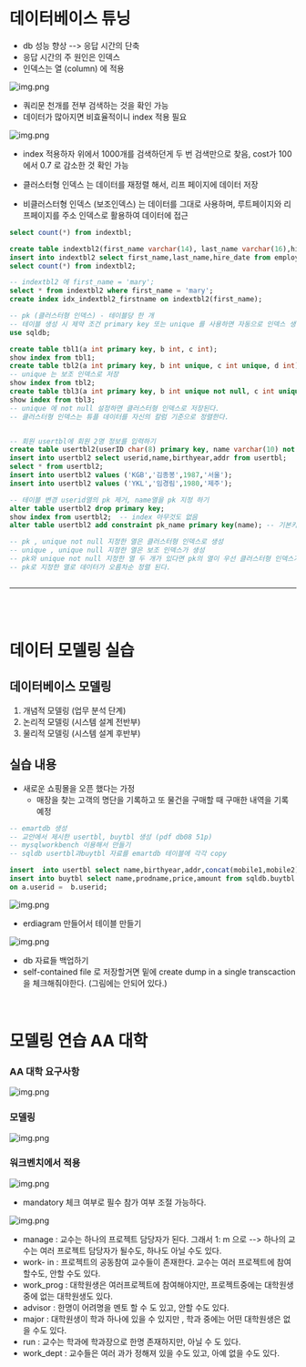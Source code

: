 
# 데이터베이스 튜닝
- db 성능 향상 --> 응답 시간의 단축
- 응답 시간의 주 원인은 인덱스
- 인덱스는 열 (column) 에 적용

![img.png](../picture/dbindex01.png)

- 쿼리문 천개를 전부 검색하는 것을 확인 가능
- 데이터가 많아지면 비효율적이니 index 적용 필요

![img.png](../picture/dbindex02.png)
- index 적용하자 위에서 1000개를 검색하던게 두 번 검색만으로 찾음, cost가 100 에서 0.7 로 감소한 것 확인 가능

- 클러스터형 인덱스 는 데이터를 재정렬 해서, 리프 페이지에 데이터 저장
- 비클러스터형 인덱스 (보조인덱스) 는 데이터를 그대로 사용하며, 루트페이지와 리프페이지를 주소 인덱스로 활용하여 데이터에 접근

```sql
select count(*) from indextbl;

create table indextbl2(first_name varchar(14), last_name varchar(16),hire_date date);
insert into indextbl2 select first_name,last_name,hire_date from employees.employees limit 1000;
select count(*) from indextbl2;

-- indextbl2 에 first_name = 'mary';
select * from indextbl2 where first_name = 'mary';
create index idx_indextbl2_firstname on indextbl2(first_name);

-- pk (클러스터형 인덱스) - 테이블당 한 개
-- 테이블 생성 시 제약 조건 primary key 또는 unique 를 사용하면 자동으로 인덱스 생성
use sqldb;

create table tbl1(a int primary key, b int, c int);
show index from tbl1;
create table tbl2(a int primary key, b int unique, c int unique, d int);
-- unique 는 보조 인덱스로 저장
show index from tbl2;
create table tbl3(a int primary key, b int unique not null, c int unique, d int);
show index from tbl3;
-- unique 에 not null 설정하면 클러스터형 인덱스로 저장된다.
-- 클러스터형 인덱스는 튜플 데이터를 자신의 칼럼 기준으로 정렬한다.


-- 회원 usertbl에 회원 2명 정보를 입력하기
create table usertbl2(userID char(8) primary key, name varchar(10) not null,birthyear int not null, addr char(2) not null);
insert into usertbl2 select userid,name,birthyear,addr from usertbl;
select * from usertbl2;
insert into usertbl2 values ('KGB','김종봉',1987,'서울');
insert into usertbl2 values ('YKL','임경림',1980,'제주');

-- 테이블 변경 userid열의 pk 제거, name열을 pk 지정 하기
alter table usertbl2 drop primary key;
show index from usertbl2;  -- index 아무것도 없음
alter table usertbl2 add constraint pk_name primary key(name); -- 기본키 다시 설정하면 index 생김alter

-- pk , unique not null 지정한 열은 클러스터형 인덱스로 생성
-- unique , unique null 지정한 열은 보조 인덱스가 생성
-- pk와 unique not null 지정한 열 두 개가 있다면 pk의 열이 우선 클러스터형 인덱스가 생성된다.
-- pk로 지정한 열로 데이터가 오름차순 정렬 된다.



```

***
<br>
<br>

# 데이터 모델링 실습
## 데이터베이스 모델링
1. 개념적 모델링 (업무 분석 단계)
2. 논리적 모델링 (시스템 설계 전반부)
3. 물리적 모델링 (시스템 설계 후반부)


## 실습 내용
- 새로운 쇼핑몰을 오픈 했다는 가정
  - 매장을 찾는 고객의 명단을 기록하고 또 물건을 구매할 때 구매한 내역을 기록 예정

```sql
-- emartdb 생성
-- 교안에서 제시한 usertbl, buytbl 생성 (pdf db08 51p)  
-- mysqlworkbench 이용해서 만들기
-- sqldb usertbl과buytbl 자료를 emartdb 테이블에 각각 copy

insert  into usertbl select name,birthyear,addr,concat(mobile1,mobile2) from sqldb.usertbl;
insert into buytbl select name,prodname,price,amount from sqldb.buytbl a join sqldb.usertbl b
on a.userid =  b.userid;

```

![img.png](../picture/dbindex03.png)
- erdiagram 만들어서 테이블 만들기

![img.png](../picture/dbindex04.png)
- db 자료들 백업하기
- self-contained file 로 저장할거면 밑에 create dump in a single transcaction을 체크해줘야한다. (그림에는 안되어 있다.)


<br>

# 모델링 연습 AA 대학

### AA 대학 요구사항

![img.png](../picture/requireAA.png)


 ### 모델링
![img.png](../picture/aadiagram.png)

                 

### 워크벤치에서 적용

 ![img.png](../picture/aaer02.png)

- mandatory 체크 여부로 필수 참가 여부 조절 가능하다.

 
![img.png](../picture/aaer.png)

- manage : 교수는 하나의 프로젝트 담당자가 된다. 그래서 1: m 으로 --> 하나의 교수는 여러 프로젝트 담당자가 될수도, 하나도 아닐 수도 있다.
- work- in : 프로젝트의 공동참여 교수들이 존재한다. 교수는 여러 프로젝트에 참여할수도, 안할 수도 있다.
- work_prog : 대학원생은 여러프로젝트에 참여해야지만, 프로젝트중에는 대학원생 중에 없는 대학원생도 있다.
- advisor : 한명이 어려명을 멘토 할 수 도 있고, 안할 수도 있다.
- major : 대학원생이 학과 하나에 있을 수 있지만 , 학과 중에는 어떤 대학원생은 없을 수도 있다.
- run : 교수는 학과에 학과장으로 한명 존재하지만, 아닐 수 도 있다.
- work_dept : 교수들은 여러 과가 정해져 있을 수도 있고, 아예 없을 수도 있다.  


